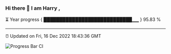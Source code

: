 ### Hi there 👋 I am Harry , 

⏳ Year progress { ████████████████████████████▁▁ } 95.83 %

---

⏰ Updated on Fri, 16 Dec 2022 18:43:36 GMT

![Progress Bar CI](https://github.com/duykhang68/duykhang68/workflows/Progress%20Bar%20CI/badge.svg)
